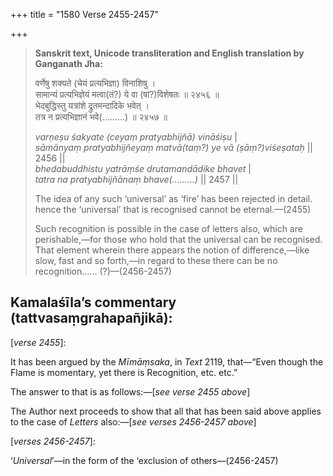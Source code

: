 +++
title = "1580 Verse 2455-2457"

+++
> **Sanskrit text, Unicode transliteration and English translation by Ganganath Jha:** 
>
> वर्णेषु शक्यते (चेयं प्रत्यभिज्ञा) विनाशिषु ।  
> सामान्यं प्रत्यभिज्ञेयं मत्वा(तं?) ये वा (षां?)विशेषतः ॥ २४५६ ॥  
> भेदबुद्धिस्तु यत्रांशे द्रुतमन्दादिके भवेत् ।  
> तत्र न प्रत्यभिज्ञानं भवे(.........) ॥ २४५७ ॥ 
>
> *varṇeṣu śakyate (ceyaṃ pratyabhijñā) vināśiṣu* \|  
> *sāmānyaṃ pratyabhijñeyaṃ matvā(taṃ?) ye vā (ṣāṃ?)viśeṣataḥ* \|\| 2456 \|\|  
> *bhedabuddhistu yatrāṃśe drutamandādike bhavet* \|  
> *tatra na pratyabhijñānaṃ bhave(.........)* \|\| 2457 \|\| 
>
> The idea of any such ‘universal’ as ‘fire’ has been rejected in detail. hence the ‘universal’ that is recognised cannot be eternal.—(2455) 
>
> Such recognition is possible in the case of letters also, which are perishable,—for those who hold that the universal can be recognised. That element wherein there appears the notion of difference,—like slow, fast and so forth,—in regard to these there can be no recognition...... (?)—(2456-2457)



## Kamalaśīla’s commentary (tattvasaṃgrahapañjikā):

[*verse 2455*]:

It has been argued by the *Mīmāṃsaka*, in *Text* 2119, that—“Even though the Flame is momentary, yet there is Recognition, etc. etc.”

The answer to that is as follows:—[*see verse 2455 above*]

The Author next proceeds to show that all that has been said above applies to the case of *Letters* also:—[*see verses 2456-2457 above*]

[*verses 2456-2457*]:

‘*Universal*’—in the form of the ‘exclusion of others—(2456-2457)


